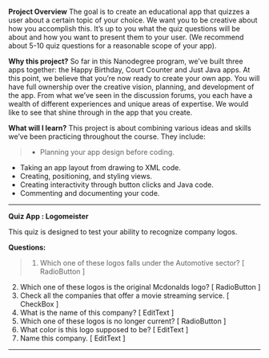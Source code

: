 

**Project Overview**
The goal is to create an educational app that quizzes a user about a certain topic of your choice. We want you to be creative about how you accomplish this. It’s up to you what the quiz questions will be about and how you want to present them to your user. (We recommend about 5-10 quiz questions for a reasonable scope of your app).

**Why this project?**
So far in this Nanodegree program, we’ve built three apps together: the Happy Birthday, Court Counter and Just Java apps. At this point, we believe that you’re now ready to create your own app. You will have full ownership over the creative vision, planning, and development of the app. From what we’ve seen in the discussion forums, you each have a wealth of different experiences and unique areas of expertise. We would like to see that shine through in the app that you create.

**What will I learn?**
This project is about combining various ideas and skills we’ve been practicing throughout the course. They include:

> - Planning your app design before coding.
- Taking an app layout from drawing to XML code.
- Creating, positioning, and styling views.
- Creating interactivity through button clicks and Java code.
- Commenting and documenting your code.

--------------------------------------------------------------------------------

**Quiz App : Logomeister**

This quiz is designed to test your ability to recognize company logos.  

**Questions:**
> 1. Which one of these logos falls under the Automotive sector? [ RadioButton ]
2. Which one of these logos is the original Mcdonalds logo? [ RadioButton ]
3. Check all the companies that offer a movie streaming service. [ CheckBox ]
4. What is the name of this company? [ EditText ]
5. Which one of these logos is no longer current? [ RadioButton ]
6. What color is this logo supposed to be? [ EditText ]
7. Name this company.  [ EditText ]

--------------------------------------------------------------------------------

